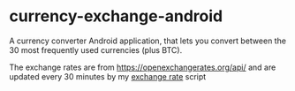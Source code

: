 # currency-exchange-android
A currency converter Android application, that lets you convert between the 30 most frequently used currencies (plus BTC).


The exchange rates are from https://openexchangerates.org/api/ and are updated every 30 minutes by my [exchange rate](https://github.com/benceluzsinszky/load-exchange-rates) script 
